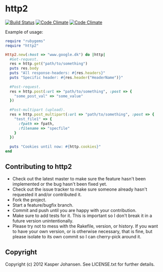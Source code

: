 # http2

[![Build Status](https://api.shippable.com/projects/53bd3eef2e23bdcb03c0df9e/badge/master)](https://www.shippable.com/projects/53bd3eef2e23bdcb03c0df9e)
[![Code Climate](https://codeclimate.com/github/kaspernj/http2.png)](https://codeclimate.com/github/kaspernj/http2)
[![Code Climate](https://codeclimate.com/github/kaspernj/http2/coverage.png)](https://codeclimate.com/github/kaspernj/http2)

Example of usage:

```ruby
require "rubygems"
require "http2"

Http2.new(:host => "www.google.dk") do |http|
  #Get-request.
  res = http.get("path/to/something")
  puts res.body
  puts "All response-headers: #{res.headers}"
  puts "Specific header: #{res.header("HeaderName")}"
  
  #Post-request.
  res = http.post(:url => "path/to/something", :post => {
    "some_post_val" => "some_value"
  })
  
  #Post-multipart (upload).
  res = http.post_multipart(:url => "path/to/something", :post => {
    "test_file1" => {
      :fpath => fpath,
      :filename => "specfile"
    }
  })
  
  puts "Cookies until now: #{http.cookies}"
end
```

## Contributing to http2
 
* Check out the latest master to make sure the feature hasn't been implemented or the bug hasn't been fixed yet.
* Check out the issue tracker to make sure someone already hasn't requested it and/or contributed it.
* Fork the project.
* Start a feature/bugfix branch.
* Commit and push until you are happy with your contribution.
* Make sure to add tests for it. This is important so I don't break it in a future version unintentionally.
* Please try not to mess with the Rakefile, version, or history. If you want to have your own version, or is otherwise necessary, that is fine, but please isolate to its own commit so I can cherry-pick around it.

## Copyright

Copyright (c) 2012 Kasper Johansen. See LICENSE.txt for
further details.


